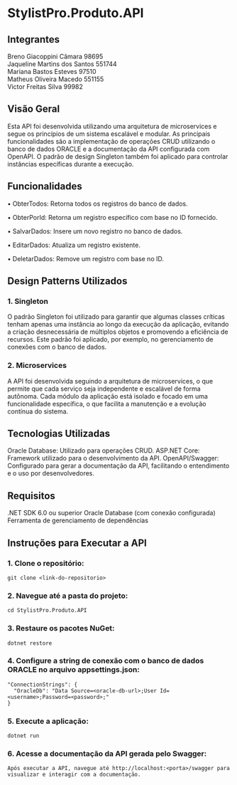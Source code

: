 # StylistPro.Produto.API

## Integrantes
Breno Giacoppini Câmara 98695  
Jaqueline Martins dos Santos 551744  
Mariana Bastos Esteves 97510  
Matheus Oliveira Macedo 551155  
Victor Freitas Silva 99982  

## Visão Geral
Esta API foi desenvolvida utilizando uma arquitetura de microservices e segue os princípios de um sistema escalável e modular. As principais funcionalidades são a implementação de operações CRUD utilizando o banco de dados ORACLE e a documentação da API configurada com OpenAPI. O padrão de design Singleton também foi aplicado para controlar instâncias específicas durante a execução.

## Funcionalidades
• ObterTodos: Retorna todos os registros do banco de dados.

• ObterPorId: Retorna um registro específico com base no ID fornecido.

• SalvarDados: Insere um novo registro no banco de dados.

• EditarDados: Atualiza um registro existente.

• DeletarDados: Remove um registro com base no ID.

## Design Patterns Utilizados

### 1. Singleton
O padrão Singleton foi utilizado para garantir que algumas classes críticas tenham apenas uma instância ao longo da execução da aplicação, evitando a criação desnecessária de múltiplos objetos e promovendo a eficiência de recursos. Este padrão foi aplicado, por exemplo, no gerenciamento de conexões com o banco de dados.

### 2. Microservices
A API foi desenvolvida seguindo a arquitetura de microservices, o que permite que cada serviço seja independente e escalável de forma autônoma. Cada módulo da aplicação está isolado e focado em uma funcionalidade específica, o que facilita a manutenção e a evolução contínua do sistema.

## Tecnologias Utilizadas
Oracle Database: Utilizado para operações CRUD.
ASP.NET Core: Framework utilizado para o desenvolvimento da API.
OpenAPI/Swagger: Configurado para gerar a documentação da API, facilitando o entendimento e o uso por desenvolvedores.

## Requisitos
.NET SDK 6.0 ou superior
Oracle Database (com conexão configurada)
Ferramenta de gerenciamento de dependências

## Instruções para Executar a API

### 1. Clone o repositório:
```
git clone <link-do-repositorio>
```

### 2. Navegue até a pasta do projeto:
```
cd StylistPro.Produto.API
```

### 3. Restaure os pacotes NuGet:
```
dotnet restore
```

### 4. Configure a string de conexão com o banco de dados ORACLE no arquivo appsettings.json:
```
"ConnectionStrings": {
  "OracleDb": "Data Source=<oracle-db-url>;User Id=<username>;Password=<password>;"
}
```

### 5. Execute a aplicação:
```
dotnet run
```

### 6. Acesse a documentação da API gerada pelo Swagger:
```
Após executar a API, navegue até http://localhost:<porta>/swagger para visualizar e interagir com a documentação.
```

